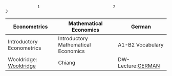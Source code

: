 

                  1                                2                             3
Econometrics |    Mathematical Economics |   German
------------ |   ------------- |   -------------
Introductory Econometrics | Introductory Mathematical Economics | A1-B2 Vocabulary 
Wooldridge: [Wooldridge](https://github.com/tatanik501/Econ/files/7005262/R.Woolridge.pdf)| Chiang | DW-Lecture:[GERMAN](https://github.com/tatanik501/Econ/files/7005245/german.pdf)




                
                

